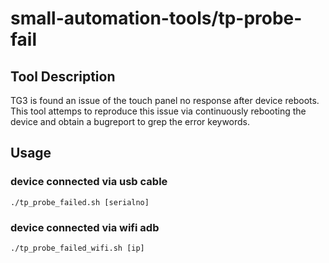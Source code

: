 # small-automation-tools/tp-probe-fail

## Tool Description
TG3 is found an issue of the touch panel no response after device reboots.
This tool attemps to reproduce this issue via continuously rebooting the device and obtain a bugreport to grep the error keywords.

## Usage
### device connected via usb cable
```
./tp_probe_failed.sh [serialno]
```

### device connected via wifi adb
```
./tp_probe_failed_wifi.sh [ip]
```
